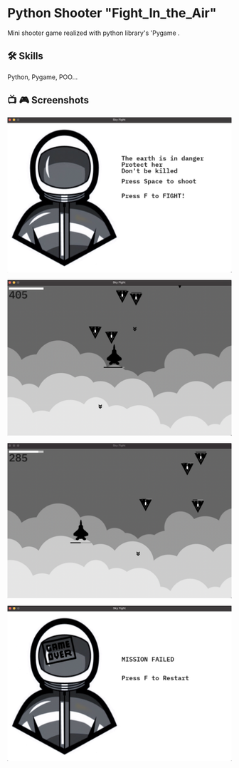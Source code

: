 
# Python Shooter "Fight_In_the_Air"

Mini shooter game realized with python library's 'Pygame .


## 🛠 Skills

Python, Pygame, POO...


## 📺 🎮 Screenshots


![App Screenshot](https://raw.githubusercontent.com/romainniamor/Fight_in_the_air/master/screenshots/screen1.png)

![App Screenshot](https://raw.githubusercontent.com/romainniamor/Fight_in_the_air/master/screenshots/screen2.png)

![App Screenshot](https://raw.githubusercontent.com/romainniamor/Fight_in_the_air/master/screenshots/sreen3.png)

![App Screenshot](https://raw.githubusercontent.com/romainniamor/Fight_in_the_air/master/screenshots/screen4.png)



